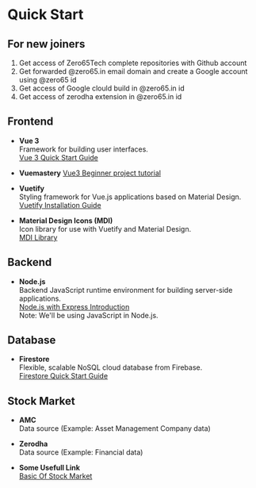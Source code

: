 # Quick Start

## For new joiners
1. Get access of Zero65Tech complete repositories with Github account
2. Get forwarded @zero65.in email domain and create a Google account using @zero65 id
3. Get access of Google clould build in @zero65.in id
4. Get access of zerodha extension in @zero65.in id

## Frontend

- **Vue 3**  
  Framework for building user interfaces.  
  [Vue 3 Quick Start Guide](https://vuejs.org/guide/quick-start.html)

- **Vuemastery**
  [Vue3 Beginner project tutorial](https://www.vuemastery.com/courses/intro-to-vue-3/intro-to-vue3)

- **Vuetify**  
  Styling framework for Vue.js applications based on Material Design.  
  [Vuetify Installation Guide](https://vuetifyjs.com/en/getting-started/installation/#installation)

- **Material Design Icons (MDI)**  
  Icon library for use with Vuetify and Material Design.  
  [MDI Library](https://pictogrammers.com/library/mdi/)

## Backend

- **Node.js**  
  Backend JavaScript runtime environment for building server-side applications.  
  [Node.js with Express Introduction](https://developer.mozilla.org/en-US/docs/Learn/Server-side/Express_Nodejs/Introduction)  
  Note: We'll be using JavaScript in Node.js.

## Database

- **Firestore**  
  Flexible, scalable NoSQL cloud database from Firebase.  
  [Firestore Quick Start Guide](https://firebase.google.com/docs/firestore/quickstart)

## Stock Market

- **AMC**  
  Data source (Example: Asset Management Company data)

- **Zerodha**  
  Data source (Example: Financial data)

- **Some Usefull Link**  
  [Basic Of Stock Market](https://www.nseindia.com/products-services/about-equity-market)
